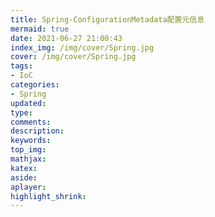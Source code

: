 ```yaml
---
title: Spring-ConfigurationMetadata配置元信息
mermaid: true
date: 2021-06-27 21:00:43
index_img: /img/cover/Spring.jpg
cover: /img/cover/Spring.jpg
tags:
- IoC 
categories:
- Spring
updated:
type:
comments:
description:
keywords:
top_img:
mathjax:
katex:
aside:
aplayer:
highlight_shrink:
---
```

